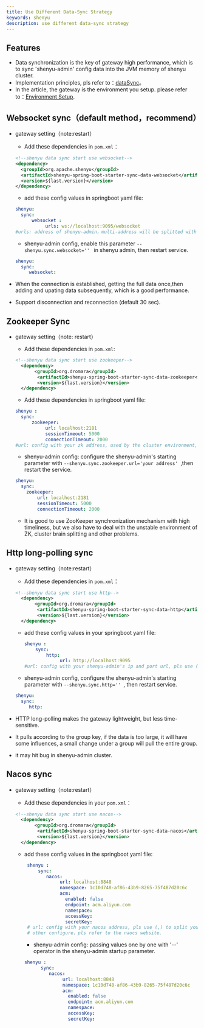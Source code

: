 ```yaml
---
title: Use Different Data-Sync Strategy
keywords: shenyu
description: use different data-sync strategy
---
```


## Features

* Data synchronization is the key of gateway high performance, which is to sync 'shenyu-admin' config data into the JVM memory of shenyu cluster.
* Implementation principles, pls refer to：[dataSync](../data-sync)。
* In the article, the gateway is the environment you setup. please refer to：[Environment Setup](../shenyu-set-up).

## Websocket sync（default method，recommend）

* gateway setting（note:restart）

    * Add these dependencies in `pom.xml`：
    
    ```xml
    <!--shenyu data sync start use websocket-->
    <dependency>
      <groupId>org.apache.shenyu</groupId>
      <artifactId>shenyu-spring-boot-starter-sync-data-websocket</artifactId>
      <version>${last.version}</version>
    </dependency>
    ```
   * add these config values in springboot yaml file:
    
    ```yaml
    shenyu:
      sync:
          websocket :
               urls: ws://localhost:9095/websocket
    #urls: address of shenyu-admin，multi-address will be splitted with (,).
    ```

    * shenyu-admin config, enable this parameter `--shenyu.sync.websocket='' ` in shenyu admin, then restart service.

    ```yaml
    shenyu:
      sync:
         websocket:
    ```

* When the connection is established, getting the full data once,then adding and upating data subsequently, which is a good performance.
* Support disconnection and reconnection (default 30 sec).

## Zookeeper Sync

* gateway setting（note: restart）

    * Add these dependencies in `pom.xml`:

    ```xml
    <!--shenyu data sync start use zookeeper-->
      <dependency>
           <groupId>org.dromara</groupId>
            <artifactId>shenyu-spring-boot-starter-sync-data-zookeeper</artifactId>
            <version>${last.version}</version>
      </dependency>
    ```

   * Add these dependencies in  springboot yaml file:
   
    ```yaml
    shenyu :
      sync:
          zookeeper:
               url: localhost:2181
               sessionTimeout: 5000
               connectionTimeout: 2000
    #url: config with your zk address, used by the cluster environment, splitted with (,).
    ```

    * shenyu-admin config: configure the shenyu-admin's starting parameter with `--shenyu.sync.zookeeper.url='your address' `,then restart the service.
    
    ```yaml
    shenyu:
      sync:
        zookeeper:
            url: localhost:2181
            sessionTimeout: 5000
            connectionTimeout: 2000
    ```
    * It is  good to use ZooKeeper synchronization mechanism with high timeliness, but we also have to deal with the unstable environment of ZK, cluster brain splitting and other
  problems.

## Http long-polling sync

* gateway setting（note:restart）

    * Add these dependencies in `pom.xml`：

    ```xml
    <!--shenyu data sync start use http-->
      <dependency>
           <groupId>org.dromara</groupId>
            <artifactId>shenyu-spring-boot-starter-sync-data-http</artifactId>
            <version>${last.version}</version>
      </dependency>
    ```

   * add these config values in your springboot yaml file:
   
      ```yaml
      shenyu :
          sync:
              http:
                   url: http://localhost:9095
      #url: config with your shenyu-admin's ip and port url, pls use (,) to split multi-admin cluster environment.
       ```
    * shenyu-admin config, configure the shenyu-admin's starting parameter with `--shenyu.sync.http='' `, then restart service.

    ```yaml
    shenyu:
      sync:
         http:
    ```

* HTTP long-polling makes the gateway lightweight, but less time-sensitive.

* It pulls according to the group key, if the data is too large, it will have some influences, a small change under a group will pull the entire group.

* it may hit bug in shenyu-admin cluster.

## Nacos sync

* gateway setting（note:restart）

    * Add these dependencies in your `pom.xml`：
    
    ```xml
    <!--shenyu data sync start use nacos-->
      <dependency>
           <groupId>org.dromara</groupId>
            <artifactId>shenyu-spring-boot-starter-sync-data-nacos</artifactId>
            <version>${last.version}</version>
      </dependency>
    ```

  * add these config values in the springboot yaml file:
  
     ```yaml
      shenyu :
          sync:
             nacos:
                  url: localhost:8848
                  namespace: 1c10d748-af86-43b9-8265-75f487d20c6c
                  acm:
                    enabled: false
                    endpoint: acm.aliyun.com
                    namespace:
                    accessKey:
                    secretKey:
      # url: config with your nacos address, pls use (,) to split your cluster environment.
      # other configure，pls refer to the naocs website.
     ```
    * shenyu-admin config: passing values one by one with '--' operator in the shenyu-admin startup parameter.

    ```yaml
    shenyu :
          sync:
             nacos:
                  url: localhost:8848
                  namespace: 1c10d748-af86-43b9-8265-75f487d20c6c
                  acm:
                    enabled: false
                    endpoint: acm.aliyun.com
                    namespace:
                    accessKey:
                    secretKey:
    ```
